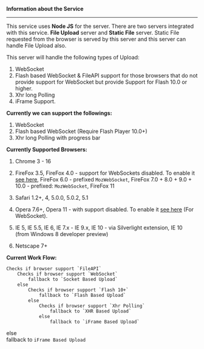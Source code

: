 **Information about the Service**
***

This service uses **Node JS** for the server. There are two servers integrated with this service. **File Upload** server and **Static File** server. Static File requested from the browser is served by this server and this server can handle File Upload also.

This server will handle the following types of Upload:

1.  WebSocket
2.  Flash based WebSocket & FileAPI support for those browsers that do not provide support for WebSocket but provide Support for Flash 10.0 or higher.
3.  Xhr long Polling
4.  iFrame Support.


**Currently we can support the followings:**

1.  WebSocket
2.  Flash based WebSocket (Require Flash Player 10.0+)
3.  Xhr long Polling with progress bar


**Currently Supported Browsers:**

1.  Chrome 3 - 16

2.  FireFox 3.5, FireFox 4.0 - support for WebSockets disabled. To enable it [see here](http://techdows.com/2010/12/turn-on-websockets-in-firefox-4.html), FireFox 6.0 - prefixed `MozWebSocket`, FireFox 7.0 + 8.0 + 9.0 + 10.0 - prefixed: `MozWebSocket`, FireFox 11

3.  Safari 1.2+, 4, 5.0.0, 5.0.2, 5.1

4.  Opera 7.6+, Opera 11 - with support disabled. To enable it [see here](http://techdows.com/2010/12/enable-websockets-in-opera-11.html) (For WebSocket).

5.  IE 5, IE 5.5, IE 6, IE 7.x - IE 9.x, IE 10 - via Silverlight extension, IE 10 (from Windows 8 developer preview)

6.  Netscape 7+


**Current Work Flow:**

    Checks if browser support `FileAPI`  
        Checks if browser support `WebSocket`  
            fallback to `Socket Based Upload`  
        else  
            Checks if browser support `Flash 10+`  
                fallback to `Flash Based Upload`  
            else  
                Checks if browser support `Xhr Polling`  
                    fallback to `XHR Based Upload`  
                else  
                    fallback to `iFrame Based Upload`  
else  
    fallback to `iFrame Based Upload`  
